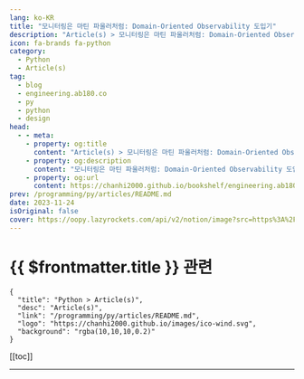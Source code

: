 ```yaml
---
lang: ko-KR
title: "모니터링은 마틴 파울러처럼: Domain-Oriented Observability 도입기"
description: "Article(s) > 모니터링은 마틴 파울러처럼: Domain-Oriented Observability 도입기"
icon: fa-brands fa-python
category: 
  - Python
  - Article(s)
tag: 
  - blog
  - engineering.ab180.co
  - py
  - python
  - design
head:
  - - meta:
    - property: og:title
      content: "Article(s) > 모니터링은 마틴 파울러처럼: Domain-Oriented Observability 도입기"
    - property: og:description
      content: "모니터링은 마틴 파울러처럼: Domain-Oriented Observability 도입기"
    - property: og:url
      content: https://chanhi2000.github.io/bookshelf/engineering.ab180.co/monitoring-like-martin-fowler-domain-oriented-observability.html
prev: /programming/py/articles/README.md
date: 2023-11-24
isOriginal: false
cover: https://oopy.lazyrockets.com/api/v2/notion/image?src=https%3A%2F%2Fprod-files-secure.s3.us-west-2.amazonaws.com%2F56af06bd-af23-41ed-9eae-5faeee5a75ac%2Fc7c7722e-9923-498f-ae20-06c9945cc186%2F231123_dev-blog_banner_monitoring-v2.png&blockId=91aa96d9-3fa3-40d9-b928-e8c105467d04&width=3600
---
```


# {{ $frontmatter.title }} 관련

```component VPCard
{
  "title": "Python > Article(s)",
  "desc": "Article(s)",
  "link": "/programming/py/articles/README.md",
  "logo": "https://chanhi2000.github.io/images/ico-wind.svg",
  "background": "rgba(10,10,10,0.2)"
}
```

[[toc]]

---

<SiteInfo
  name="모니터링은 마틴 파울러처럼: Domain-Oriented Observability 도입기"
  desc="늘어난 Report 요청으로 인해 증가했던 비용을 줄이기 위해 개선했던 내용을 공유합니다."
  url="https://engineering.ab180.co/stories/monitoring-like-martin-fowler-domain-oriented-observability"
  logo="https://oopy.lazyrockets.com/api/rest/cdn/image/7bbc75b5-1cdf-4b59-aec4-af3e335b3aad.png?d=16"
  preview="https://oopy.lazyrockets.com/api/v2/notion/image?src=https%3A%2F%2Fprod-files-secure.s3.us-west-2.amazonaws.com%2F56af06bd-af23-41ed-9eae-5faeee5a75ac%2Fc7c7722e-9923-498f-ae20-06c9945cc186%2F231123_dev-blog_banner_monitoring-v2.png&blockId=91aa96d9-3fa3-40d9-b928-e8c105467d04&width=3600"/>
<!-- TODO: 작성 -->
